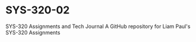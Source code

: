 # SYS-320-02
SYS-320 Assignments and Tech Journal
A GitHub repository for Liam Paul's SYS-320 Assignments
